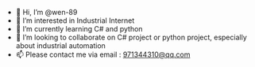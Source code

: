 - 👋 Hi, I’m @wen-89
- 👀 I’m interested in Industrial Internet
- 🌱 I’m currently learning C# and python
- 💞️ I’m looking to collaborate on C# project or python project, especially about industrial automation
- 📫 Please contact me via email : 971344310@qq.com

<!---
wen-89/wen-89 is a ✨ special ✨ repository because its `README.md` (this file) appears on your GitHub profile.
You can click the Preview link to take a look at your changes.
--->
